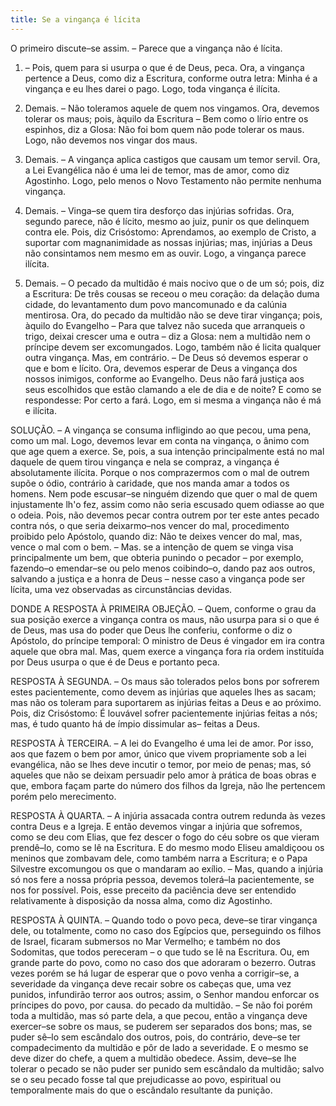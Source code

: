 ```yaml
---
title: Se a vingança é lícita
---
```


O primeiro discute–se assim. – Parece que a vingança não é lícita.  

1. – Pois, quem para si usurpa o que é de Deus, peca. Ora, a vingança pertence a Deus, como diz a Escritura, conforme outra letra: Minha é a vingança e eu lhes darei o pago. Logo, toda vingança é ilícita.  

2. Demais. – Não toleramos aquele de quem nos vingamos. Ora, devemos tolerar os maus; pois, àquilo da Escritura – Bem como o lírio entre os espinhos, diz a Glosa: Não foi bom quem não pode tolerar os maus. Logo, não devemos nos vingar dos maus.  

3. Demais. – A vingança aplica castigos que causam um temor servil. Ora, a Lei Evangélica não é uma lei de temor, mas de amor, como diz Agostinho. Logo, pelo menos o Novo Testamento não permite nenhuma vingança.  

4. Demais. – Vinga–se quem tira desforço das injúrias sofridas. Ora, segundo parece, não é lícito, mesmo ao juiz, punir os que delinquem contra ele. Pois, diz Crisóstomo: Aprendamos, ao exemplo de Cristo, a suportar com magnanimidade as nossas injúrias; mas, injúrias a Deus não consintamos nem mesmo em as ouvir. Logo, a vingança parece ilícita.  

5. Demais. – O pecado da multidão é mais nocivo que o de um só; pois, diz a Escritura: De três cousas se receou o meu coração: da delação duma cidade, do levantamento dum povo mancomunado e da calúnia mentirosa. Ora, do pecado da multidão não se deve tirar vingança; pois, àquilo do Evangelho – Para que talvez não suceda que arranqueis o trigo, deixai crescer uma e outra – diz a Glosa: nem a multidão nem o príncipe devem ser excomungados. Logo, também não é licita qualquer outra vingança.  Mas, em contrário. – De Deus só devemos esperar o que e bom e lícito. Ora, devemos esperar de Deus a vingança dos nossos inimigos, conforme ao Evangelho. Deus não fará justiça aos seus escolhidos que estão clamando a ele de dia e de noite? E como se respondesse: Por certo a fará. Logo, em si mesma a vingança não é má e ilícita.  

SOLUÇÃO. – A vingança se consuma infligindo ao que pecou, uma pena, como um mal. Logo, devemos levar em conta na vingança, o ânimo com que age quem a exerce. Se, pois, a sua intenção principalmente está no mal daquele de quem tirou vingança e nela se compraz, a vingança é absolutamente ilícita. Porque o nos comprazermos com o mal de outrem supõe o ódio, contrário à caridade, que nos manda amar a todos os homens. Nem pode escusar–se ninguém dizendo que quer o mal de quem injustamente lh'o fez, assim como não seria escusado quem odiasse ao que o odeia. Pois, não devemos pecar contra outrem por ter este antes pecado contra nós, o que seria deixarmo–nos vencer do mal, procedimento proibido pelo Apóstolo, quando diz: Não te deixes vencer do mal, mas, vence o mal com o bem. – Mas. se a intenção de quem se vinga visa principalmente um bem, que obteria punindo o pecador – por exemplo, fazendo–o emendar–se ou pelo menos coibindo–o, dando paz aos outros, salvando a justiça e a honra de Deus – nesse caso a vingança pode ser lícita, uma vez observadas as circunstâncias devidas. 

DONDE A RESPOSTA À PRIMEIRA OBJEÇÃO. – Quem, conforme o grau da sua posição exerce a vingança contra os maus, não usurpa para si o que é de Deus, mas usa do poder que Deus lhe conferiu, conforme o diz o Apóstolo, do príncipe temporal: O ministro de Deus é vingador em ira contra aquele que obra mal. Mas, quem exerce a vingança fora ria ordem instituída por Deus usurpa o que é de Deus e portanto peca.  

RESPOSTA À SEGUNDA. – Os maus são tolerados pelos bons por sofrerem estes pacientemente, como devem as injúrias que aqueles lhes as sacam; mas não os toleram para suportarem as injúrias feitas a Deus e ao próximo. Pois, diz Crisóstomo: É louvável sofrer pacientemente injúrias feitas a nós; mas, é tudo quanto há de ímpio dissimular as– feitas a Deus.  

RESPOSTA À TERCEIRA. – A lei do Evangelho é uma lei de amor. Por isso, aos que fazem o bem por amor, único que vivem propriamente sob a lei evangélica, não se lhes deve incutir o temor, por meio de penas; mas, só aqueles que não se deixam persuadir pelo amor à prática de boas obras e que, embora façam parte do número dos filhos da Igreja, não lhe pertencem porém pelo merecimento.  

RESPOSTA À QUARTA. – A injúria assacada contra outrem redunda às vezes contra Deus e a Igreja. E então devemos vingar a injúria que sofremos, como se deu com Elias, que fez descer o fogo do céu sobre os que vieram prendê–lo, como se lê na Escritura. E do mesmo modo Eliseu amaldiçoou os meninos que zombavam dele, como também narra a Escritura; e o Papa Silvestre excomungou os que o mandaram ao exílio. – Mas, quando a injúria só nos fere a nossa própria pessoa, devemos tolerá–la pacientemente, se nos for possível. Pois, esse preceito da paciência deve ser entendido relativamente à disposição da nossa alma, como diz Agostinho.  

RESPOSTA À QUINTA. – Quando todo o povo peca, deve–se tirar vingança dele, ou totalmente, como no caso dos Egípcios que, perseguindo os filhos de Israel, ficaram submersos no Mar Vermelho; e também no dos Sodomitas, que todos pereceram – o que tudo se lê na Escritura. Ou, em grande parte do povo, como no caso dos que adoraram o bezerro. Outras vezes porém se há lugar de esperar que o povo venha a corrigir–se, a severidade da vingança deve recair sobre os cabeças que, uma vez punidos, infundirão terror aos outros; assim, o Senhor mandou enforcar os príncipes do povo, por causa. do pecado da multidão. – Se não foi porém toda a multidão, mas só parte dela, a que pecou, então a vingança deve exercer–se sobre os maus, se puderem ser separados dos bons; mas, se puder sê–lo sem escândalo dos outros, pois, do contrário, deve–se ter compadecimento da multidão e pôr de lado a severidade. E o mesmo se deve dizer do chefe, a quem a multidão obedece. Assim, deve–se lhe tolerar o pecado se não puder ser punido sem escândalo da multidão; salvo se o seu pecado fosse tal que prejudicasse ao povo, espiritual ou temporalmente mais do que o escândalo resultante da punição.